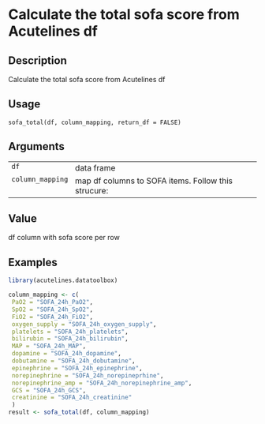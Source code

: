

# Calculate the total sofa score from Acutelines df

## Description

Calculate the total sofa score from Acutelines df

## Usage

<pre><code class='language-R'>sofa_total(df, column_mapping, return_df = FALSE)
</code></pre>

## Arguments

<table>
<tr>
<td style="white-space: nowrap; font-family: monospace; vertical-align: top">
<code id="sofa_total_:_df">df</code>
</td>
<td>
data frame
</td>
</tr>
<tr>
<td style="white-space: nowrap; font-family: monospace; vertical-align: top">
<code id="sofa_total_:_column_mapping">column_mapping</code>
</td>
<td>
map df columns to SOFA items. Follow this strucure:
</td>
</tr>
</table>

## Value

df column with sofa score per row

## Examples

``` r
library(acutelines.datatoolbox)

column_mapping <- c(
 PaO2 = "SOFA_24h_PaO2",
 SpO2 = "SOFA_24h_SpO2",
 FiO2 = "SOFA_24h_FiO2",
 oxygen_supply = "SOFA_24h_oxygen_supply",
 platelets = "SOFA_24h_platelets",
 bilirubin = "SOFA_24h_bilirubin",
 MAP = "SOFA_24h_MAP",
 dopamine = "SOFA_24h_dopamine",
 dobutamine = "SOFA_24h_dobutamine",
 epinephrine = "SOFA_24h_epinephrine",
 norepinephrine = "SOFA_24h_norepineprhine",
 norepinephrine_amp = "SOFA_24h_norepinephrine_amp",
 GCS = "SOFA_24h_GCS",
 creatinine = "SOFA_24h_creatinine"
 )
result <- sofa_total(df, column_mapping)
```
